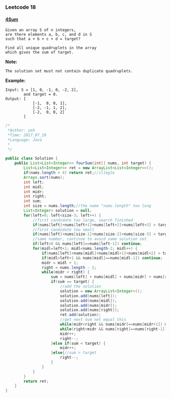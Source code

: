 

### Leetcode 18
#### [4Sum](https://leetcode.com/problems/4sum)

    Given an array S of n integers, 
    are there elements a, b, c, and d in S 
    such that a + b + c + d = target? 
    
    Find all unique quadruplets in the array 
    which gives the sum of target.

**Note:**

    The solution set must not contain duplicate quadruplets.

    
**Example:**

    Input: S = [1, 0, -1, 0, -2, 2], 
            and target = 0.
    Output: [
                [-1,  0, 0, 1],
                [-2, -1, 1, 2],
                [-2,  0, 0, 2]
            ]


``` java
/*
 *Author: yeh
 *Time: 2017_07_10
 *Language: Java
 *
 */

public class Solution {
    public List<List<Integer>> fourSum(int[] nums, int target) {
        List<List<Integer>> ret = new ArrayList<List<Integer>>();
        if(nums.length < 4) return ret;//illegle
        Arrays.sort(nums);
        int left;
        int midl;
        int midr;
        int right;
        int sum;
        int size = nums.length;//the name "nums.length" too long
        List<Integer> solution = null;
        for(left=0; left<size-3; left++) {
            //first candidate too large, search finished
            if(nums[left]+nums[left+1]+nums[left+2]+nums[left+3] > target) break;
            //first candidate too small
            if(nums[left]+nums[size-1]+nums[size-2]+nums[size-3] < target) continue;
            //same number, continue to avoid same solution set
            if(left>0 && nums[left]==nums[left-1]) continue;
            for(midl=left+1; midl<nums.length-2; midl++) {
                if(nums[left]+nums[midl]+nums[midl+1]+nums[midl+2] > target) break;
                if(midl>left+1 && nums[midl]==nums[midl-1]) continue;
                midr = midl + 1;
                right = nums.length - 1;
                while(midr < right) {
                    sum = nums[left] + nums[midl] + nums[midr] + nums[right];
                    if(sum == target) {
                        //add the solution
                        solution = new ArrayList<Integer>();
                        solution.add(nums[left]);
                        solution.add(nums[midl]);
                        solution.add(nums[midr]);
                        solution.add(nums[right]);
                        ret.add(solution);
                        //get next num not equal this
                        while(midr<right && nums[midr]==nums[midr+1]) midr++;
                        while(right>midr && nums[right]==nums[right-1]) right--;
                        midr++;
                        right--;
                    }else if(sum < target) {
                        midr++;
                    }else{//sum > target
                        right--;
                    }
                }
            }
        }
        return ret;
    }
}


```
